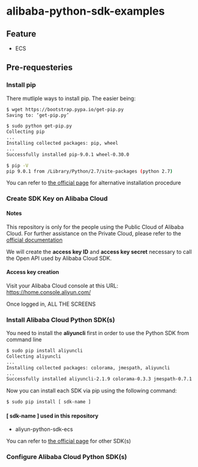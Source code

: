 # alibaba-python-sdk-examples

## Feature
* ECS

## Pre-requesteries

### Install pip

There mutliple ways to install pip. The easier being:
```bash
$ wget https://bootstrap.pypa.io/get-pip.py
Saving to: ‘get-pip.py’

$ sudo python get-pip.py
Collecting pip
...
Installing collected packages: pip, wheel
...
Successfully installed pip-9.0.1 wheel-0.30.0

$ pip -V
pip 9.0.1 from /Library/Python/2.7/site-packages (python 2.7)
```

You can refer to [the official page](https://pip.pypa.io/en/stable/installing/ "PIP's Homepage") for alternative installation procedure

### Create SDK Key on Alibaba Cloud

#### Notes

This repository is only for the people using the Public Cloud of Alibaba Cloud. For further assistance on the Private Cloud, please refer to the [official documentation](https://www.alibabacloud.com/help/zh/doc-detail/43039.htm "公共云版")

We will create the **access key ID** and **access key secret** necessary to call the Open API used by Alibaba Cloud SDK.

#### Access key creation

Visit your Alibaba Cloud console at this URL: https://home.console.aliyun.com/

Once logged in, ALL THE SCREENS

### Install Alibaba Cloud Python SDK(s)

You need to install the **aliyuncli** first in order to use the Python SDK from command line
```bash
$ sudo pip install aliyuncli
Collecting aliyuncli
...
Installing collected packages: colorama, jmespath, aliyuncli
...
Successfully installed aliyuncli-2.1.9 colorama-0.3.3 jmespath-0.7.1
```

Now you can install each SDK via pip using the following command:
```bash
$ sudo pip install [ sdk-name ]
```

#### [ sdk-name ] used in this repository
* aliyun-python-sdk-ecs

You can refer to [the official page](https://develop.aliyun.com/tools/sdk?#/python "Alibaba Cloud Python SDK's Homepage") for other SDK(s)


### Configure Alibaba Cloud Python SDK(s)


